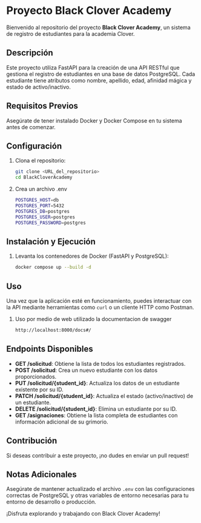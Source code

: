 # Proyecto Black Clover Academy

Bienvenido al repositorio del proyecto **Black Clover Academy**, un sistema de registro de estudiantes para la academia Clover.

## Descripción

Este proyecto utiliza FastAPI para la creación de una API RESTful que gestiona el registro de estudiantes en una base de datos PostgreSQL. Cada estudiante tiene atributos como nombre, apellido, edad, afinidad mágica y estado de activo/inactivo.

## Requisitos Previos

Asegúrate de tener instalado Docker y Docker Compose en tu sistema antes de comenzar.

## Configuración

1. Clona el repositorio:
   ```bash
   git clone <URL_del_repositorio>
   cd BlackCloverAcademy

2. Crea un archivo .env
    ```bash
    POSTGRES_HOST=db
    POSTGRES_PORT=5432
    POSTGRES_DB=postgres
    POSTGRES_USER=postgres
    POSTGRES_PASSWORD=postgres

## Instalación y Ejecución

1. Levanta los contenedores de Docker (FastAPI y PostgreSQL):
   ```bash
   docker compose up --build -d

## Uso

Una vez que la aplicación esté en funcionamiento, puedes interactuar con la API mediante herramientas como `curl` o un cliente HTTP como Postman.

1. Uso por medio de web utilizado la documentacion de swagger
   ```bash
   http://localhost:8000/docs#/

## Endpoints Disponibles

- **GET /solicitud**: Obtiene la lista de todos los estudiantes registrados.
- **POST /solicitud**: Crea un nuevo estudiante con los datos proporcionados.
- **PUT /solicitud/{student_id}**: Actualiza los datos de un estudiante existente por su ID.
- **PATCH /solicitud/{student_id}**: Actualiza el estado (activo/inactivo) de un estudiante.
- **DELETE /solicitud/{student_id}**: Elimina un estudiante por su ID.
- **GET /asignaciones**: Obtiene la lista completa de estudiantes con información adicional de su grimorio.

## Contribución

Si deseas contribuir a este proyecto, ¡no dudes en enviar un pull request!

## Notas Adicionales

Asegúrate de mantener actualizado el archivo `.env` con las configuraciones correctas de PostgreSQL y otras variables de entorno necesarias para tu entorno de desarrollo o producción.

¡Disfruta explorando y trabajando con Black Clover Academy!